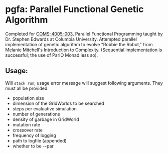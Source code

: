 # pgfa: Parallel Functional Genetic Algorithm

Completed for [COMS-4005-003](http://www.cs.columbia.edu/~sedwards/classes/2019/4995-fall/index.html), Parallel Functional Programming taught by Dr. Stephen Edwards at Columbia University.  Attempted parallel implementation of genetic algorithm to evolve "Robbie the Robot," from Melanie Mitchell's Introduction to Complexity.  (Sequential implementation is successful; the use of ParIO Monad less so).   

## Usage:

Will `stack run`; usage error message will suggest following arguments. They must all be provided:
 - population size
 - dimension of the GridWorlds to be searched
 - steps per evaluative simulation
 - number of generations
 - density of garbage in GridWorld
 - mutation rate
 - crossover rate
 - frequency of logging
 - path to logfile (appended)
 - whether to be --par
